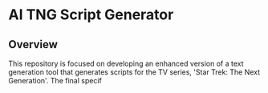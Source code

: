 # AI TNG Script Generator

## Overview

This repository is focused on developing an enhanced version of a text generation tool that generates scripts for the TV series, 'Star Trek: The Next Generation'. The final specif